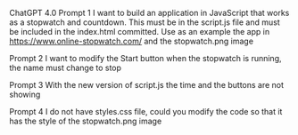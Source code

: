 ChatGPT 4.0
Prompt 1
I want to build an application in JavaScript that works as a stopwatch and countdown. This must be in the script.js file and must be included in the index.html committed. 
Use as an example the app in https://www.online-stopwatch.com/ and the stopwatch.png image

Prompt 2
I want to modify the Start button when the stopwatch is running, the name must change to stop

Prompt 3
With the new version of script.js the time and the buttons are not showing

Prompt 4
I do not have styles.css file, could you modify the code so that it has the style of the stopwatch.png image 